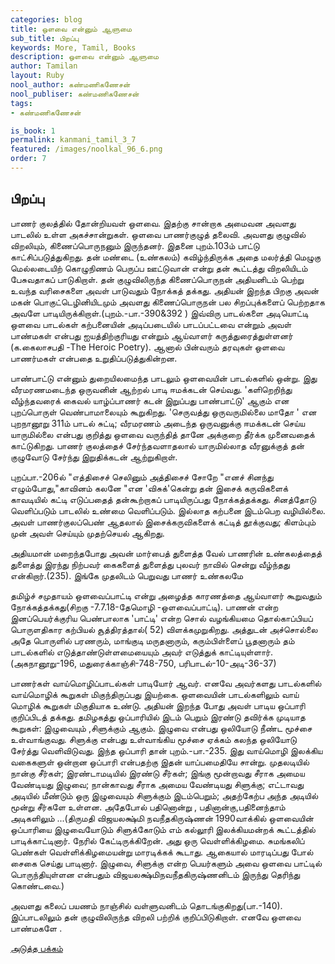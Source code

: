```yaml
---
categories: blog
title: ஒளவை என்னும் ஆளுமை
sub_title: பிறப்பு
keywords: More, Tamil, Books
description: ஒளவை என்னும் ஆளுமை
author: Tamilan
layout: Ruby
nool_author: கண்மணிகணேசன்
nool_publiser: கண்மணிகணேசன்
tags: 
- கண்மணிகணேசன்

is_book: 1
permalink: kanmani_tamil_3_7
featured: /images/noolkal_96_6.png
order: 7
---
```



## பிறப்பு

பாணர் குலத்தில் தோன்றியவள் ஒளவை. இதற்கு சான்றாக அமைவன அவளது பாடலில் உள்ள அகச்சான்றுகள். ஒளவை பாணர்குழுத் தலைவி. அவளது குழுவில் விறலியும், கிணைப்பொருநனும் இருந்தனர். இதனை புறம்.103ம் பாட்டு காட்சிப்படுத்துகிறது. தன் மண்டை (உண்கலம்) கவிழ்ந்திருக்க அதை மலர்த்தி மெழுகு மெல்லடையிற் கொழுநிணம் பெருப்ப ஊட்டுவான் என்று தன் கூட்டத்து விறலியிடம் பேசுவதாகப் பாடுகிறாள். தன் குழுவிலிருந்த கிணைப்பொருநன் அதியனிடம் பெற்று உவந்த வரிசைகளை அவள் பாடுவதும் நோக்கத் தக்கது. அதியன் இறந்த பிறகு அவன் மகன் பொகுட்டெழினியிடமும் அவளது கிணைப்பொருநன் பல சிறப்புக்களைப் பெற்றதாக அவளே பாடியிருக்கிறாள்.(புறம்.-பா.-390&392 ) இவ்விரு பாடல்களை அடியொட்டி ஒளவை பாடல்கள் கற்பனையின் அடிப்படையில் பாடப்பட்டவை என்றும் அவள் பாண்மகள் என்பது ஐயத்திற்குரியது என்றும் ஆய்வாளர் கருத்துரைத்துள்ளனர் (க.கைலாசபதி -The Heroic Poetry). ஆனால் பின்வரும் தரவுகள் ஒளவை பாணர்மகள் என்பதை உறுதிப்படுத்துகின்றன.

பாண்பாட்டு என்னும் துறையிலமைந்த பாடலும் ஒளவையின் பாடல்களில் ஒன்று. இது வீரமரணமடைந்த ஒருவனின் ஆற்றல் பாடி ஈமக்கடன் செய்வது. 'களிறெறிந்து வீழ்ந்தவரைக் கைவல் யாழ்ப்பாணர் கடன் இறுப்பது பாண்பாட்டு' ஆகும் என புறப்பொருள் வெண்பாமாலையும் கூறுகிறது. 'செருவத்து ஒருவருமில்லை மாதோ ' என புறநானூறு 311ம் பாடல் சுட்டி; வீரமரணம் அடைந்த ஒருவனுக்கு ஈமக்கடன் செய்ய யாருமில்லை என்பது குறித்து ஒளவை வருந்தித் தானே அக்குறை தீர்க்க முனைவதைக் காட்டுகிறது. பாணர் குலத்தைச் சேர்ந்தவளாதலால் யாருமில்லாத வீரனுக்குத் தன் குழுவோடு சேர்ந்து இறுதிக்கடன் ஆற்றுகிறாள்.

புறப்பா.-206ல் "எத்திசைச் செலினும் அத்திசைச் சோறே "எனச் சினந்து எழும்போது,"காவினம் கலனே "என 'விசுக்'கென்று தன் இசைக் கருவிகளைக் காவடியில் கட்டி எடுப்பதைத் தன்கூற்றாகப் பாடியிருப்பது நோக்கத்தக்கது. சினத்தோடு வெளிப்படும் பாடலில் உண்மை வெளிப்படும். இல்லாத கற்பனை இடம்பெற வழியில்லை. அவள் பாணர்குலப்பெண் ஆதலால் இசைக்கருவிகளைக் கட்டித் தூக்குவது; கிளம்பும் முன் அவள் செய்யும் முதற்செயல் ஆகிறது.

அதியமான் மறைந்தபோது அவன் மார்பைத் துளைத்த வேல் பாணரின் உண்கலத்தைத் துளைத்து இரந்து நிற்பவர் கைகளைத் துளைத்து புலவர் நாவில் சென்று வீழ்ந்தது என்கிறார்.(235). இங்கே முதலிடம் பெறுவது பாணர் உண்கலமே

தமிழ்ச் சமுதாயம் ஒளவைப்பாட்டி என்று அழைத்த காரணத்தை ஆய்வாளர் கூறுவதும் நோக்கத்தக்கது(சிறகு -7.7.18-தேமொழி -ஒளவைப்பாட்டி). பாணன் என்ற இனப்பெயர்க்குரிய பெண்பாலாக 'பாட்டி' என்ற சொல் வழங்கியமை தொல்காப்பியப் பொருளதிகார கற்பியல் சூத்திரத்தால்( 52) விளக்கமுறுகிறது. அத்துடன் அச்சொல்லை அதே பொருளில் பரணரும், மாங்குடி மருதனாரும், கரும்பிள்ளைப் பூதனாரும் தம் பாடல்களில் எடுத்தாண்டுள்ளமையையும் அவர் எடுத்துக் காட்டியுள்ளார். (அகநானூறு-196, மதுரைக்காஞ்சி-748-750, பரிபாடல்-10-அடி-36-37)

பாணர்கள் வாய்மொழிப்பாடல்கள் பாடியோர் ஆவர். எனவே அவர்களது பாடல்களில் வாய்மொழிக் கூறுகள் மிகுந்திருப்பது இயற்கை. ஒளவையின் பாடல்களிலும் வாய் மொழிக் கூறுகள் மிகுதியாக உண்டு. அதியன் இறந்த போது அவள் பாடிய ஒப்பாரி குறிப்பிடத் தக்கது. தமிழகத்து ஒப்பாரியில் இடம் பெறும் இரண்டு தவிர்க்க முடியாத கூறுகள்: இழுவையும் ,சிளுக்கும் ஆகும். இழுவை என்பது ஒலியோடு நீண்ட மூச்சை உள்வாங்குவது. சிளுக்கு என்பது உள்வாங்கிய மூச்சை ஏக்கம் கலந்த ஒலியோடு சேர்த்து வெளிவிடுவது. இந்த ஒப்பாரி தான் புறம்.-பா.-235. இது வாய்மொழி இலக்கிய வகைகளுள் ஒன்றான ஒப்பாரி என்பதற்கு இதன் யாப்பமைதியே சான்று. முதலடியில் நான்கு சீர்கள்; இரண்டாமடியில் இரண்டு சீர்கள்; இங்கு மூன்றாவது சீராக அமைய வேண்டியது இழுவை; நான்காவது சீராக அமைய வேண்டியது சிளுக்கு; எட்டாவது அடியில் மீண்டும் ஒரு இழுவையும் சிளுக்கும் இடம்பெறும்; அதற்கேற்ப அந்த அடியில் மூன்று சீர்களே உள்ளன. அதேபோல் பதினொன்று , பதினான்கு,பதினைந்தாம் அடிகளிலும் ...(திருமதி விஜயலக்ஷ்மி நவநீதகிருஷ்ணன் 1990வாக்கில் ஒளவையின் ஒப்பாரியை இழுவையோடும் சிளுக்கோடும் எம் கல்லூரி இலக்கியமன்றக் கூட்டத்தில் பாடிக்காட்டினார். நேரில் கேட்டிருக்கிறேன். அது ஒரு வெள்ளிக்கிழமை. சுமங்கலிப் பெண்கள் வெள்ளிக்கிழமையன்று மாரடிக்கக் கூடாது. ஆகையால் மாரடிப்பது போல் சைகை செய்து பாடினார். இழுவை, சிளுக்கு என்ற பெயர்களும் அவை ஒளவை பாட்டில் பொருந்தியுள்ளன என்பதும் விஜயலக்ஷ்மிநவநீதகிருஷ்ணனிடம் இருந்து தெரிந்து கொண்டவை.)

அவளது கலைப் பயணம் நாஞ்சில் வள்ளுவனிடம் தொடங்குகிறது(பா.-140). இப்பாடலிலும் தன் குழுவிலிருந்த விறலி பற்றிக் குறிப்பிடுகிறாள். எனவே ஒளவை பாண்மகளே .

[அடுத்த பக்கம்](kanmani_tamil_3_8)